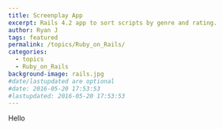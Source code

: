```yaml
---
title: Screenplay App
excerpt: Rails 4.2 app to sort scripts by genre and rating.
author: Ryan J
tags: featured
permalink: /topics/Ruby_on_Rails/
categories:
  - topics
  - Ruby_on_Rails
background-image: rails.jpg
#date/lastupdated are optional
#date: 2016-05-20 17:53:53
#lastupdated: 2016-05-20 17:53:53
---
```


Hello
